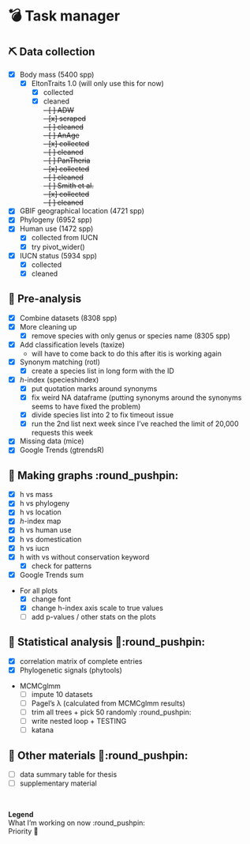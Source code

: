 
# :bomb: Task manager

## :pick: Data collection

  - [x] Body mass (5400 spp)
      - [x] EltonTraits 1.0 (will only use this for now)
          - [x] collected
          - [x] cleaned  
            ~~- \[ \] ADW~~  
            ~~- \[x\] scraped~~  
            ~~- \[ \] cleaned~~  
            ~~- \[ \] AnAge~~  
            ~~- \[x\] collected~~  
            ~~- \[ \] cleaned~~  
            ~~- \[ \] PanTheria~~  
            ~~- \[x\] collected~~  
            ~~- \[ \] cleaned~~  
            ~~- \[ \] Smith et al.~~  
            ~~- \[x\] collected~~  
            ~~- \[ \] cleaned~~
  - [x] GBIF geographical location (4721 spp)
  - [x] Phylogeny (6952 spp)
  - [x] Human use (1472 spp)
      - [x] collected from IUCN
      - [x] try pivot\_wider()
  - [x] IUCN status (5934 spp)
      - [x] collected
      - [x] cleaned

## :abacus: Pre-analysis

  - [x] Combine datasets (8308 spp)
  - [x] More cleaning up
      - [x] remove species with only genus or species name (8305 spp)
  - [x] Add classification levels (taxize)
      - will have to come back to do this after itis is working again
  - [x] Synonym matching (rotl)
      - [x] create a species list in long form with the ID
  - [x] *h*-index (specieshindex)
      - [x] put quotation marks around synonyms
      - [x] fix weird NA dataframe (putting synonyms around the synonyms
        seems to have fixed the problem)
      - [x] divide species list into 2 to fix timeout issue
      - [x] run the 2nd list next week since I’ve reached the limit of
        20,000 requests this week
  - [x] Missing data (mice)
  - [x] Google Trends (gtrendsR)

## :art: Making graphs :round\_pushpin:

  - [x] h vs mass
  - [x] h vs phylogeny
  - [x] h vs location
  - [x] *h*-index map
  - [x] h vs human use
  - [x] h vs domestication
  - [x] h vs iucn
  - [x] h with vs without conservation keyword
      - [x] check for patterns
  - [x] Google Trends sum
  - For all plots
      - [x] change font
      - [x] change h-index axis scale to true values
      - [ ] add p-values / other stats on the plots

## :rocket: Statistical analysis :gem::round\_pushpin:

  - [x] correlation matrix of complete entries
  - [x] Phylogenetic signals (phytools)
  - MCMCglmm
      - [ ] impute 10 datasets
      - [ ] Pagel’s λ (calculated from MCMCglmm results)
      - [ ] trim all trees + pick 50 randomly :round\_pushpin:
      - [ ] write nested loop + TESTING
      - [ ] katana

## :jigsaw: Other materials :gem::round\_pushpin:

  - [ ] data summary table for thesis
  - [ ] supplementary material

 

**Legend**  
What I’m working on now :round\_pushpin:  
Priority :gem:
